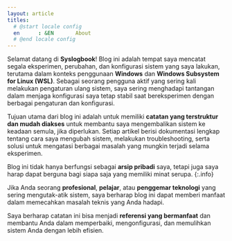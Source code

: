 ```yaml
---
layout: article
titles:
  # @start locale config
  en      : &EN       About
  # @end locale config
---
```

Selamat datang di **Syslogbook**! Blog ini adalah tempat saya mencatat segala eksperimen, perubahan, dan konfigurasi sistem yang saya lakukan, terutama dalam konteks penggunaan **Windows** dan **Windows Subsystem for Linux (WSL)**. Sebagai seorang pengguna aktif yang sering kali melakukan pengaturan ulang sistem, saya sering menghadapi tantangan dalam menjaga konfigurasi saya tetap stabil saat bereksperimen dengan berbagai pengaturan dan konfigurasi.

Tujuan utama dari blog ini adalah untuk memiliki **catatan yang terstruktur dan mudah diakses** untuk membantu saya mengembalikan sistem ke keadaan semula, jika diperlukan. Setiap artikel berisi dokumentasi lengkap tentang cara saya mengubah sistem, melakukan troubleshooting, serta solusi untuk mengatasi berbagai masalah yang mungkin terjadi selama eksperimen.

Blog ini tidak hanya berfungsi sebagai **arsip pribadi** saya, tetapi juga saya harap dapat berguna bagi siapa saja yang memiliki minat serupa.
{:.info}

Jika Anda seorang **profesional**, **pelajar**, atau **penggemar teknologi** yang sering mengutak-atik sistem, saya berharap blog ini dapat memberi manfaat dalam memecahkan masalah teknis yang Anda hadapi.

Saya berharap catatan ini bisa menjadi **referensi yang bermanfaat** dan membantu Anda dalam memperbaiki, mengonfigurasi, dan memulihkan sistem Anda dengan lebih efisien.
